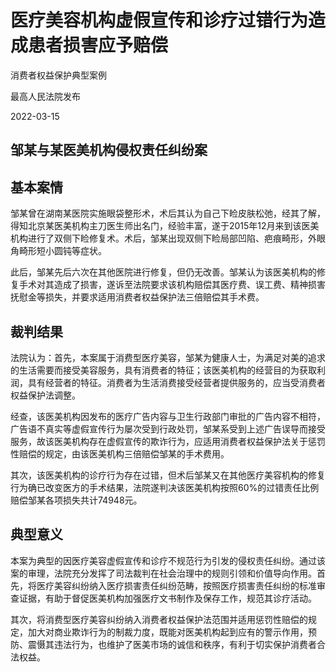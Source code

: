 # 医疗美容机构虚假宣传和诊疗过错行为造成患者损害应予赔偿

消费者权益保护典型案例

最高人民法院发布

2022-03-15

<!-- INFO END -->

## 邹某与某医美机构侵权责任纠纷案

## 基本案情

邹某曾在湖南某医院实施眼袋整形术，术后其认为自己下睑皮肤松弛，经其了解，得知北京某医美机构主刀医生师出名门，经验丰富，遂于2015年12月来到该医美机构进行了双侧下睑修复术。术后，邹某出现双侧下睑局部凹陷、疤痕畸形，外眼角畸形短小圆钝等症状。

此后，邹某先后六次在其他医院进行修复，但仍无改善。邹某认为该医美机构的修复手术对其造成了损害，遂诉至法院要求该机构赔偿其医疗费、误工费、精神损害抚慰金等损失，并要求适用消费者权益保护法三倍赔偿其手术费。

## 裁判结果

法院认为：首先，本案属于消费型医疗美容，邹某为健康人士，为满足对美的追求的生活需要而接受美容服务，具有消费者的特征；该医美机构的经营目的为获取利润，具有经营者的特征。消费者为生活消费接受经营者提供服务的，应当受消费者权益保护法调整。

经查，该医美机构因发布的医疗广告内容与卫生行政部门审批的广告内容不相符，广告语不真实等虚假宣传行为屡次受到行政处罚，邹某系受到上述广告误导而接受服务，故该医美机构存在虚假宣传的欺诈行为，应适用消费者权益保护法关于惩罚性赔偿的规定，由该医美机构三倍赔偿邹某的手术费用。

其次，该医美机构的诊疗行为存在过错，但术后邹某又在其他医疗美容机构的修复行为确已改变医方的手术结果，法院遂判决该医美机构按照60%的过错责任比例赔偿邹某各项损失共计74948元。

## 典型意义

本案为典型的因医疗美容虚假宣传和诊疗不规范行为引发的侵权责任纠纷。通过该案的审理，法院充分发挥了司法裁判在社会治理中的规则引领和价值导向作用。首先，将医疗美容纠纷纳入医疗损害责任纠纷范畴，按照医疗损害责任纠纷的标准审查证据，有助于督促医美机构加强医疗文书制作及保存工作，规范其诊疗活动。

其次，将消费型医疗美容纠纷纳入消费者权益保护法范围并适用惩罚性赔偿的规定，加大对商业欺诈行为的制裁力度，既能对医美机构起到应有的警示作用，预防、震慑其违法行为，也维护了医美市场的诚信和秩序，有利于切实保护消费者合法权益。